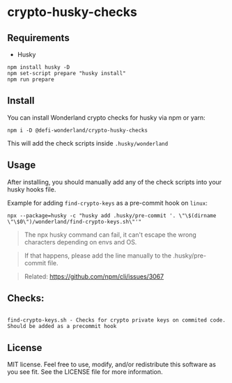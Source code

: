 # crypto-husky-checks

## Requirements

- Husky

```
npm install husky -D
npm set-script prepare "husky install"
npm run prepare
```

## Install

You can install Wonderland crypto checks for husky via npm or yarn:

`npm i -D @defi-wonderland/crypto-husky-checks`

This will add the check scripts inside `.husky/wonderland`

## Usage

After installing, you should manually add any of the check scripts into your husky hooks file.

Example for adding `find-crypto-keys` as a pre-commit hook on `linux`:

```
npx --package=husky -c "husky add .husky/pre-commit '. \"\$(dirname \"\$0\")/wonderland/find-crypto-keys.sh\"'"
```

> The npx husky command can fail, it can't escape the wrong characters depending on envs and OS.

> If that happens, please add the line manually to the .husky/pre-commit file.

> Related: https://github.com/npm/cli/issues/3067

## Checks:

```

find-crypto-keys.sh - Checks for crypto private keys on commited code. Should be added as a precommit hook

```

## License

MIT license. Feel free to use, modify, and/or redistribute this software as you see fit. See the LICENSE file for more information.
